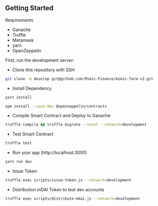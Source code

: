 
## Getting Started

Requirements
- Ganache
- Truffle
- Metamask
- yarn
- OpenZeppelin

First, run the development server:

- Clone this repository with SSH 
```bash
git clone -b develop git@github.com:Mimic-Finance/mimic-farm-v2.git
```
- Install Dependency
```bash
yarn install
```
```bash
npm install --save-dev @openzeppelin/contracts
```

- Compile Smart Contract and Deploy to Ganache
```bash
truffle compile && truffle migrate --reset --network=development
```
- Test Smart Contract
```bash
truffle test
```
- Run your app (http://localhost:3000)
```bash
yarn run dev
```
- Issue Token
```bash
truffle exec scripts/issue-token.js --network=development
```
- Distribution mDAI Token to test dev accounts
```bash
truffle exec scripts/distribute-mdai.js --network=development
```
